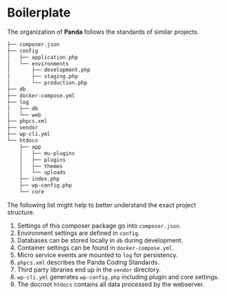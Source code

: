 # Boilerplate

The organization of **Panda** follows the standards of similar projects.

```bash
├── composer.json
├── config
│   ├── application.php
│   └── environments
│       ├── development.php
│       ├── staging.php
│       └── production.php
├── db
├── docker-compose.yml
├── log
│   ├── db
│   └── web
├── phpcs.xml
├── vendor
├── wp-cli.yml
└── htdocs
    ├── app
    │   ├── mu-plugins
    │   ├── plugins
    │   ├── themes
    │   └── uploads
    ├── index.php
    ├── wp-config.php
    └── core
```

The following list might help to better understand the exact project structure.

1. Settings of this composer package go into `composer.json`.
2. Environment settings are defined in `config`.
3. Databases can be stored locally in `db` during development.
4. Container settings can be found in `docker-compose.yml`.
5. Micro service events are mounted to `log` for persistency.
6. `phpcs.xml` describes the Panda Coding Standards.
7. Third party libraries end up in the `vendor` directory.
8. `wp-cli.yml` generates `wp-config.php` including plugin and core settings.
9. The docroot `htdocs` contains all data processed by the webserver.
